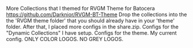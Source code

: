More Collections that I themed for RVGM Theme for Batocera https://github.com/Darknior/RVGM-BT-Theme
Drop the collections into the the 'RVGM theme folder' that you should already have in your 'theme' folder.
After that, I placed more configs in the share.zip.
Configs for the "Dynamic Collections" I have setup.
Configs for the theme. My current config.
ONLY COLOR LOGOS. NO GREY LOGOS.
